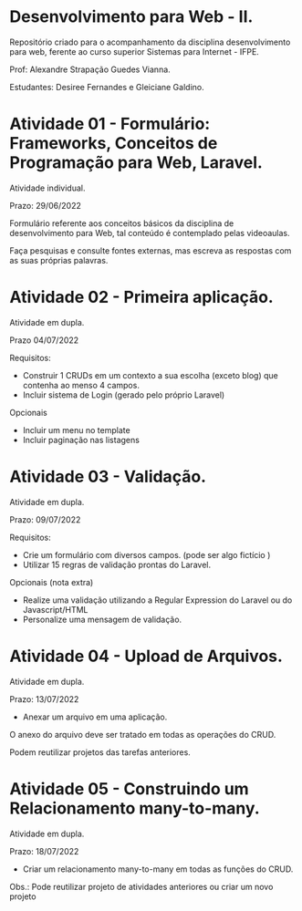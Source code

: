 # Desenvolvimento para Web - II.

Repositório criado para o acompanhamento da disciplina desenvolvimento para web, ferente ao curso superior Sistemas para Internet - IFPE.

Prof: Alexandre Strapação Guedes Vianna.

Estudantes: Desiree Fernandes e Gleiciane Galdino.

# Atividade 01 - Formulário:  Frameworks, Conceitos de Programação para Web, Laravel.

Atividade individual.

Prazo: 29/06/2022

Formulário referente aos conceitos básicos da disciplina de desenvolvimento para Web, tal conteúdo é contemplado pelas videoaulas.

Faça pesquisas e consulte fontes externas, mas escreva as respostas com as suas próprias palavras.

# Atividade 02 - Primeira aplicação.

Atividade em dupla.

Prazo 04/07/2022

Requisitos:

- Construir 1 CRUDs em um contexto a sua escolha (exceto blog) que contenha ao menso 4 campos.
- Incluir sistema de Login (gerado pelo próprio Laravel)

Opcionais
- Incluir um menu no template
- Incluir paginação nas listagens

# Atividade 03 -  Validação.

Atividade em dupla.

Prazo: 09/07/2022

Requisitos:
- Crie um formulário com diversos campos. (pode ser algo fictício )
- Utilizar 15 regras de validação prontas do Laravel.

Opcionais (nota extra)

- Realize uma validação utilizando a Regular Expression do Laravel ou do Javascript/HTML
- Personalize uma mensagem de validação.

# Atividade 04 -  Upload de Arquivos.

Atividade em dupla.

Prazo: 13/07/2022

- Anexar um arquivo em uma aplicação. 

O anexo do arquivo deve ser tratado em todas as operações do CRUD.

Podem reutilizar projetos das tarefas anteriores.

# Atividade 05 -  Construindo um Relacionamento many-to-many.

Atividade em dupla.

Prazo: 18/07/2022

- Criar um relacionamento many-to-many em todas as funções do CRUD.

Obs.: Pode reutilizar projeto de atividades anteriores ou criar um novo projeto

